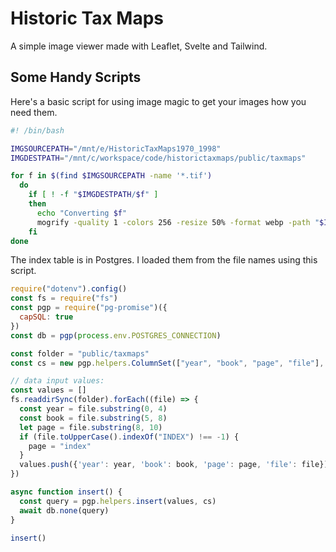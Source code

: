 # Historic Tax Maps

A simple image viewer made with Leaflet, Svelte and Tailwind.

## Some Handy Scripts

Here's a basic script for using image magic to get your images how you need them.

```bash
#! /bin/bash

IMGSOURCEPATH="/mnt/e/HistoricTaxMaps1970_1998"
IMGDESTPATH="/mnt/c/workspace/code/historictaxmaps/public/taxmaps"

for f in $(find $IMGSOURCEPATH -name '*.tif')
  do
    if [ ! -f "$IMGDESTPATH/$f" ]
    then
      echo "Converting $f"
      mogrify -quality 1 -colors 256 -resize 50% -format webp -path "$IMGDESTPATH" "$f"
    fi
done
```

The index table is in Postgres. I loaded them from the file names using this script.

```javascript
require("dotenv").config()
const fs = require("fs")
const pgp = require("pg-promise")({
  capSQL: true
})
const db = pgp(process.env.POSTGRES_CONNECTION)

const folder = "public/taxmaps"
const cs = new pgp.helpers.ColumnSet(["year", "book", "page", "file"], { table: "historic_tax_maps" })

// data input values:
const values = []
fs.readdirSync(folder).forEach((file) => {
  const year = file.substring(0, 4)
  const book = file.substring(5, 8)
  let page = file.substring(8, 10)
  if (file.toUpperCase().indexOf("INDEX") !== -1) {
    page = "index"
  }
  values.push({'year': year, 'book': book, 'page': page, 'file': file})
})

async function insert() {
  const query = pgp.helpers.insert(values, cs)
  await db.none(query)
}

insert()
```
